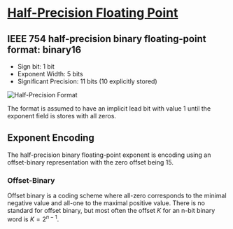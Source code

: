 # [Half-Precision Floating Point](https://en.wikipedia.org/wiki/Half-precision_floating-point_format)
## IEEE 754 half-precision binary floating-point format: binary16 
* Sign bit: 1 bit
* Exponent Width: 5 bits
* Significant Precision: 11 bits (10 explicitly stored)

![Half-Precision Format](https://upload.wikimedia.org/wikipedia/commons/2/21/IEEE_754r_Half_Floating_Point_Format.svg)

The format is assumed to have an implicit lead bit with value 1 until the exponent field is stores with all zeros.

## Exponent Encoding
The half-precision binary floating-point exponent is encoding using an offset-binary representation with the zero offset being 15.

### Offset-Binary
Offset binary is a coding scheme where all-zero corresponds to the minimal negative value and all-one to the maximal positive value. There is no standard for offset binary, but most often the offset $K$ for an n-bit binary word is $K = 2^{n-1}.$ 
